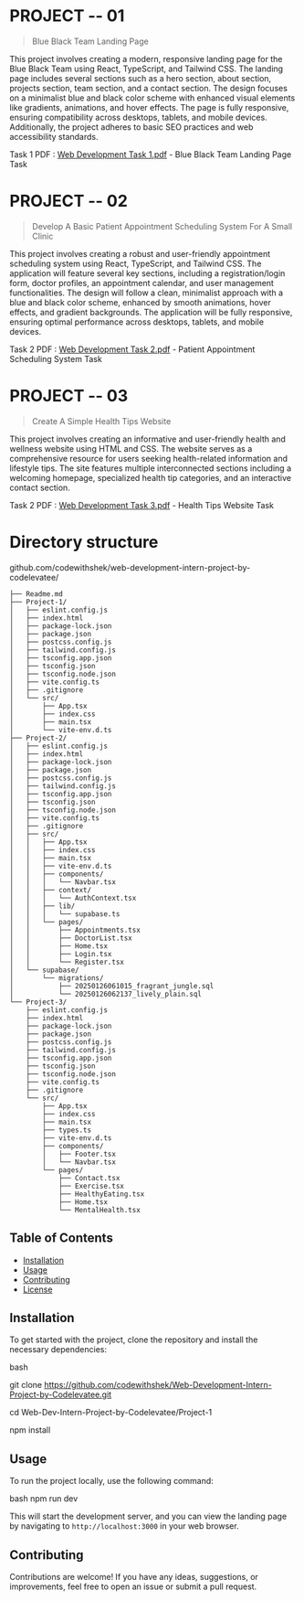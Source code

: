 # PROJECT -- 01    
   
> Blue Black Team Landing Page

This project involves creating a modern, responsive landing page for the Blue Black Team using React, TypeScript, and Tailwind CSS. The landing page includes several sections such as a hero section, about section, projects section, team section, and a contact section. The design focuses on a minimalist blue and black color scheme with enhanced visual elements like gradients, animations, and hover effects. The page is fully responsive, ensuring compatibility across desktops, tablets, and mobile devices. Additionally, the project adheres to basic SEO practices and web accessibility standards.

Task 1 PDF : [Web Development Task 1.pdf](Web%20Development%20Task%201.pdf) - Blue Black Team Landing Page Task
	
	
# PROJECT -- 02

> Develop A Basic Patient Appointment Scheduling System For A Small Clinic

This project involves creating a robust and user-friendly appointment scheduling system using React, TypeScript, and Tailwind CSS. The application will feature several key sections, including a registration/login form, doctor profiles, an appointment calendar, and user management functionalities. The design will follow a clean, minimalist approach with a blue and black color scheme, enhanced by smooth animations, hover effects, and gradient backgrounds. The application will be fully responsive, ensuring optimal performance across desktops, tablets, and mobile devices.

Task 2 PDF : [Web Development Task 2.pdf](Web%20Development%20task%202.pdf) - Patient Appointment Scheduling System Task

# PROJECT -- 03

> Create A Simple Health Tips Website

This project involves creating an informative and user-friendly health and wellness website using HTML and CSS. The website serves as a comprehensive resource for users seeking health-related information and lifestyle tips. The site features multiple interconnected sections including a welcoming homepage, specialized health tip categories, and an interactive contact section.

Task 2 PDF : [Web Development Task 3.pdf](Web%20Development%20task%203.pdf) - Health Tips Website Task

# Directory structure

github.com/codewithshek/web-development-intern-project-by-codelevatee/

    ├── Readme.md
    ├── Project-1/
    │   ├── eslint.config.js
    │   ├── index.html
    │   ├── package-lock.json
    │   ├── package.json
    │   ├── postcss.config.js
    │   ├── tailwind.config.js
    │   ├── tsconfig.app.json
    │   ├── tsconfig.json
    │   ├── tsconfig.node.json
    │   ├── vite.config.ts
    │   ├── .gitignore
    │   └── src/
    │       ├── App.tsx
    │       ├── index.css
    │       ├── main.tsx
    │       └── vite-env.d.ts
    ├── Project-2/
    │   ├── eslint.config.js
    │   ├── index.html
    │   ├── package-lock.json
    │   ├── package.json
    │   ├── postcss.config.js
    │   ├── tailwind.config.js
    │   ├── tsconfig.app.json
    │   ├── tsconfig.json
    │   ├── tsconfig.node.json
    │   ├── vite.config.ts
    │   ├── .gitignore
    │   ├── src/
    │   │   ├── App.tsx
    │   │   ├── index.css
    │   │   ├── main.tsx
    │   │   ├── vite-env.d.ts
    │   │   ├── components/
    │   │   │   └── Navbar.tsx
    │   │   ├── context/
    │   │   │   └── AuthContext.tsx
    │   │   ├── lib/
    │   │   │   └── supabase.ts
    │   │   └── pages/
    │   │       ├── Appointments.tsx
    │   │       ├── DoctorList.tsx
    │   │       ├── Home.tsx
    │   │       ├── Login.tsx
    │   │       └── Register.tsx
    │   └── supabase/
    │       └── migrations/
    │           ├── 20250126061015_fragrant_jungle.sql
    │           └── 20250126062137_lively_plain.sql
    └── Project-3/
        ├── eslint.config.js
        ├── index.html
        ├── package-lock.json
        ├── package.json
        ├── postcss.config.js
        ├── tailwind.config.js
        ├── tsconfig.app.json
        ├── tsconfig.json
        ├── tsconfig.node.json
        ├── vite.config.ts
        ├── .gitignore
        └── src/
            ├── App.tsx
            ├── index.css
            ├── main.tsx
            ├── types.ts
            ├── vite-env.d.ts
            ├── components/
            │   ├── Footer.tsx
            │   └── Navbar.tsx
            └── pages/
                ├── Contact.tsx
                ├── Exercise.tsx
                ├── HealthyEating.tsx
                ├── Home.tsx
                └── MentalHealth.tsx

## Table of Contents

- [Installation](#installation)
- [Usage](#usage)
- [Contributing](#contributing)
- [License](#license)

## Installation

To get started with the project, clone the repository and install the necessary dependencies:


bash

git clone https://github.com/codewithshek/Web-Development-Intern-Project-by-Codelevatee.git

cd Web-Dev-Intern-Project-by-Codelevatee/Project-1

npm install


## Usage

To run the project locally, use the following command:

bash
npm run dev

This will start the development server, and you can view the landing page by navigating to `http://localhost:3000` in your web browser.


## Contributing

Contributions are welcome! If you have any ideas, suggestions, or improvements, feel free to open an issue or submit a pull request.
